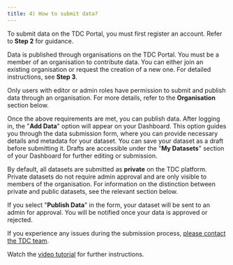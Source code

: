 ```yaml
---
title: 4) How to submit data?
---
```


To submit data on the TDC Portal, you must first register an account. Refer to **Step 2** for guidance.

Data is published through organisations on the TDC Portal. You must be a member of an organisation to contribute data. You can either join an existing organisation or request the creation of a new one. For detailed instructions, see **Step 3**.

Only users with editor or admin roles have permission to submit and publish data through an organisation. For more details, refer to the **Organisation** section below.

Once the above requirements are met, you can publish data. After logging in, the "**Add Data**" option will appear on your Dashboard. This option guides you through the data submission form, where you can provide necessary details and metadata for your dataset. You can save your dataset as a draft before submitting it. Drafts are accessible under the "**My Datasets**" section of your Dashboard for further editing or submission.

By default, all datasets are submitted as **private** on the TDC platform. Private datasets do not require admin approval and are only visible to members of the organisation. For information on the distinction between private and public datasets, see the relevant section below.

If you select "**Publish Data**" in the form, your dataset will be sent to an admin for approval. You will be notified once your data is approved or rejected.

If you experience any issues during the submission process, [please contact the TDC team](https://portal.transport-data.org/contact).

Watch the [video tutorial](https://github.com/user-attachments/assets/af8f70bd-b68d-4a25-bede-40c8739d22a6) for further instructions.
